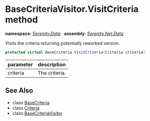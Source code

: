 # BaseCriteriaVisitor.VisitCriteria method
**namespace:** *[Serenity.Data](../../README.md#serenity.data-namespace)*   **assembly**: *[Serenity.Net.Data](../../README.md)*

Visits the criteria returning potentially reworked version.

```csharp
protected virtual BaseCriteria VisitCriteria(Criteria criteria)
```

| parameter | description |
| --- | --- |
| criteria | The criteria. |

## See Also

* class [BaseCriteria](../BaseCriteria.md)
* class [Criteria](../Criteria.md)
* class [BaseCriteriaVisitor](../BaseCriteriaVisitor.md)
